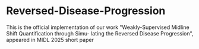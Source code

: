 # Reversed-Disease-Progression
This is the official implementation of our work "Weakly-Supervised Midline Shift Quantification through Simu- lating the Reversed Disease Progression", appeared in MIDL 2025 short paper
